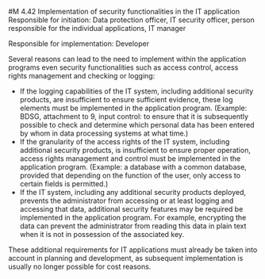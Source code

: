 #M 4.42 Implementation of security functionalities in the IT application
Responsible for initiation: Data protection officer, IT security officer, person responsible for the individual applications, IT manager

Responsible for implementation: Developer

Several reasons can lead to the need to implement within the application programs even security functionalities such as access control, access rights management and checking or logging:

* If the logging capabilities of the IT system, including additional security products, are insufficient to ensure sufficient evidence, these log elements must be implemented in the application program. (Example: BDSG, attachment to   9, input control: to ensure that it is subsequently possible to check and determine which personal data has been entered by whom in data processing systems at what time.)
* If the granularity of the access rights of the IT system, including additional security products, is insufficient to ensure proper operation, access rights management and control must be implemented in the application program. (Example: a database with a common database, provided that depending on the function of the user, only access to certain fields is permitted.)
* If the IT system, including any additional security products deployed, prevents the administrator from accessing or at least logging and accessing that data, additional security features may be required be implemented in the application program. For example, encrypting the data can prevent the administrator from reading this data in plain text when it is not in possession of the associated key.


These additional requirements for IT applications must already be taken into account in planning and development, as subsequent implementation is usually no longer possible for cost reasons.



